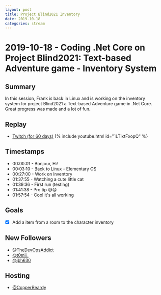 ```yaml
---
layout: post
title: Project Blind2021 Inventory
date: 2019-10-18
categories: stream
---
```



# 2019-10-18 - Coding .Net Core on Project Blind2021: Text-based Adventure game - Inventory System

## Summary

In this session, Frank is back in Linux and is working on the inventory system for project Blind2021 a Text-based Adventure game in .Net Core. Great progress was made and a lot of fun.

## Replay


- [Twitch (for 60 days)](https://www.twitch.tv/videos/496230783)
{% include youtube.html id="1LTixtFxopQ" %}
<br/><!--more-->


## Timestamps


- 00:00:01 - Bonjour, Hi!
- 00:03:10 - Back to Linux - Elementary OS 
- 00:27:00 - Work on Inventory
- 01:37:55 - Watching a cute little cat
- 01:39:36 - First run (testing)
- 01:41:38 - Pro tip 😅😋
- 01:57:54 - Cool it's all working


Goals
-----

- [X] Add a item from a room to the character inventory


New Followers
-------------

- [@TheDevOpsAddict](https://www.twitch.tv/TheDevOpsAddict)
- [@t0mii_](https://www.twitch.tv/t0mii_)
- [@jbh630](https://www.twitch.tv/jbh630)


Hosting
--------

- [@CopperBeardy](https://www.twitch.tv/CopperBeardy)


